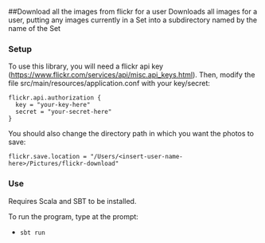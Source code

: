 ##Download all the images from flickr for a user
Downloads all images for a user, putting any images currently in a Set into a subdirectory named by the name of the Set

### Setup
To use this library, you will need a flickr api key (https://www.flickr.com/services/api/misc.api_keys.html).  Then, modify the file src/main/resources/application.conf with your key/secret:

```
flickr.api.authorization {
  key = "your-key-here"
  secret = "your-secret-here"
}
```

You should also change the directory path in which you want the photos to save:

```
flickr.save.location = "/Users/<insert-user-name-here>/Pictures/flickr-download"
```


### Use

Requires Scala and SBT to be installed.

To run the program, type at the prompt:

- `sbt run`

